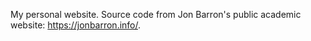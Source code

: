 My personal website. Source code from Jon Barron's public academic website: https://jonbarron.info/. 
